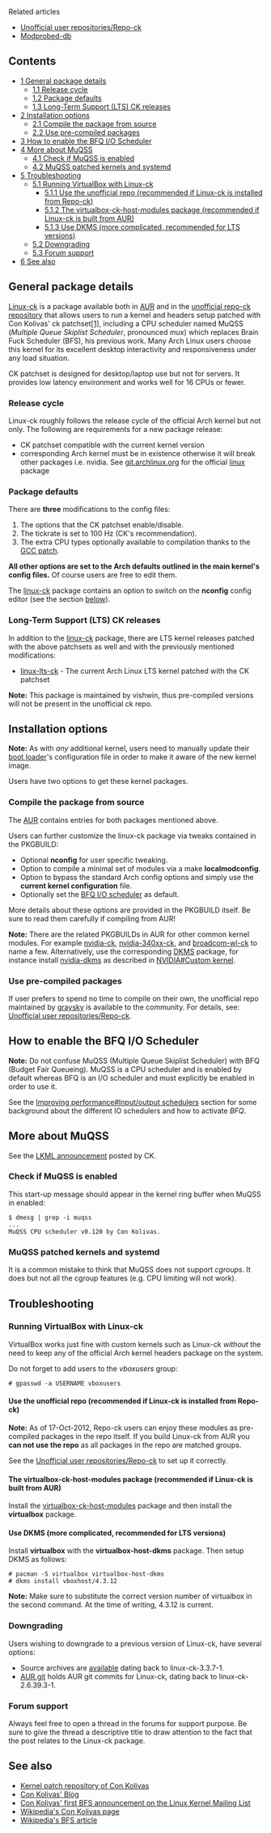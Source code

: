 Related articles

*   [Unofficial user repositories/Repo-ck](/index.php/Unofficial_user_repositories/Repo-ck "Unofficial user repositories/Repo-ck")
*   [Modprobed-db](/index.php/Modprobed-db "Modprobed-db")

## Contents

*   [1 General package details](#General_package_details)
    *   [1.1 Release cycle](#Release_cycle)
    *   [1.2 Package defaults](#Package_defaults)
    *   [1.3 Long-Term Support (LTS) CK releases](#Long-Term_Support_.28LTS.29_CK_releases)
*   [2 Installation options](#Installation_options)
    *   [2.1 Compile the package from source](#Compile_the_package_from_source)
    *   [2.2 Use pre-compiled packages](#Use_pre-compiled_packages)
*   [3 How to enable the BFQ I/O Scheduler](#How_to_enable_the_BFQ_I.2FO_Scheduler)
*   [4 More about MuQSS](#More_about_MuQSS)
    *   [4.1 Check if MuQSS is enabled](#Check_if_MuQSS_is_enabled)
    *   [4.2 MuQSS patched kernels and systemd](#MuQSS_patched_kernels_and_systemd)
*   [5 Troubleshooting](#Troubleshooting)
    *   [5.1 Running VirtualBox with Linux-ck](#Running_VirtualBox_with_Linux-ck)
        *   [5.1.1 Use the unofficial repo (recommended if Linux-ck is installed from Repo-ck)](#Use_the_unofficial_repo_.28recommended_if_Linux-ck_is_installed_from_Repo-ck.29)
        *   [5.1.2 The virtualbox-ck-host-modules package (recommended if Linux-ck is built from AUR)](#The_virtualbox-ck-host-modules_package_.28recommended_if_Linux-ck_is_built_from_AUR.29)
        *   [5.1.3 Use DKMS (more complicated, recommended for LTS versions)](#Use_DKMS_.28more_complicated.2C_recommended_for_LTS_versions.29)
    *   [5.2 Downgrading](#Downgrading)
    *   [5.3 Forum support](#Forum_support)
*   [6 See also](#See_also)

## General package details

[Linux-ck](https://aur.archlinux.org/packages/Linux-ck/) is a package available both in [AUR](/index.php/AUR "AUR") and in the [unofficial repo-ck repository](#Use_pre-compiled_packages) that allows users to run a kernel and headers setup patched with Con Kolivas' ck patchset[[1]](http://ck.kolivas.org/patches/), including a CPU scheduler named MuQSS (*Multiple Queue Skiplist Scheduler*, pronounced *mux*) which replaces Brain Fuck Scheduler (BFS), his previous work. Many Arch Linux users choose this kernel for its excellent desktop interactivity and responsiveness under any load situation.

CK patchset is designed for desktop/laptop use but not for servers. It provides low latency environment and works well for 16 CPUs or fewer.

### Release cycle

Linux-ck roughly follows the release cycle of the official Arch kernel but not only. The following are requirements for a new package release:

*   CK patchset compatible with the current kernel version
*   corresponding Arch kernel must be in existence otherwise it will break other packages i.e. nvidia. See [git.archlinux.org](https://git.archlinux.org/svntogit/packages.git/log/trunk?h=packages/linux) for the official [linux](https://www.archlinux.org/packages/?name=linux) package

### Package defaults

There are **three** modifications to the config files:

1.  The options that the CK patchset enable/disable.
2.  The tickrate is set to 100 Hz (CK's recommendation).
3.  The extra CPU types optionally available to compilation thanks to the [GCC patch](https://github.com/graysky2/kernel_gcc_patch).

**All other options are set to the Arch defaults outlined in the main kernel's config files.** Of course users are free to edit them.

The [linux-ck](https://aur.archlinux.org/packages/linux-ck/) package contains an option to switch on the **nconfig** config editor (see the section [below](#Compile_the_package_from_source)).

### Long-Term Support (LTS) CK releases

In addition to the [linux-ck](https://aur.archlinux.org/packages/linux-ck/) package, there are LTS kernel releases patched with the above patchsets as well and with the previously mentioned modifications:

*   [linux-lts-ck](https://aur.archlinux.org/packages/linux-lts-ck/) - The current Arch Linux LTS kernel patched with the CK patchset

**Note:** This package is maintained by vishwin, thus pre-compiled versions will not be present in the unofficial ck repo.

## Installation options

**Note:** As with *any* additional kernel, users need to manually update their [boot loader](/index.php/Boot_loader "Boot loader")'s configuration file in order to make it aware of the new kernel image.

Users have two options to get these kernel packages.

### Compile the package from source

The [AUR](/index.php/AUR "AUR") contains entries for both packages mentioned above.

Users can further customize the linux-ck package via tweaks contained in the PKGBUILD:

*   Optional **nconfig** for user specific tweaking.
*   Option to compile a minimal set of modules via a make **localmodconfig**.
*   Option to bypass the standard Arch config options and simply use the **current kernel configuration** file.
*   Optionally set the [BFQ I/O scheduler](http://algo.ing.unimo.it/people/paolo/disk_sched/) as default.

More details about these options are provided in the PKGBUILD itself. Be sure to read them carefully if compiling from AUR!

**Note:** There are the related PKGBUILDs in AUR for other common kernel modules. For example [nvidia-ck](https://aur.archlinux.org/packages/nvidia-ck/), [nvidia-340xx-ck](https://aur.archlinux.org/packages/nvidia-340xx-ck/), and [broadcom-wl-ck](https://aur.archlinux.org/packages/broadcom-wl-ck/) to name a few. Alternatively, use the corresponding [DKMS](/index.php/DKMS "DKMS") package, for instance install [nvidia-dkms](https://www.archlinux.org/packages/?name=nvidia-dkms) as described in [NVIDIA#Custom kernel](/index.php/NVIDIA#Custom_kernel "NVIDIA").

### Use pre-compiled packages

If user prefers to spend no time to compile on their own, the unofficial repo maintained by [graysky](/index.php/User:Graysky "User:Graysky") is available to the community. For details, see: [Unofficial user repositories/Repo-ck](/index.php/Unofficial_user_repositories/Repo-ck "Unofficial user repositories/Repo-ck").

## How to enable the BFQ I/O Scheduler

**Note:** Do not confuse MuQSS (Multiple Queue Skiplist Scheduler) with BFQ (Budget Fair Queueing). MuQSS is a CPU scheduler and is enabled by default whereas BFQ is an I/O scheduler and must explicitly be enabled in order to use it.

See the [Improving performance#Input/output schedulers](/index.php/Improving_performance#Input.2Foutput_schedulers "Improving performance") section for some background about the different IO schedulers and how to activate *BFQ*.

## More about MuQSS

See the [LKML announcement](https://lkml.org/lkml/2016/10/29/4) posted by CK.

### Check if MuQSS is enabled

This start-up message should appear in the kernel ring buffer when MuQSS in enabled:

```
$ dmesg | grep -i muqss
...
MuQSS CPU scheduler v0.120 by Con Kolivas.

```

### MuQSS patched kernels and systemd

It is a common mistake to think that MuQSS does not support *cgroups*. It does but not all the cgroup features (e.g. CPU limiting will not work).

## Troubleshooting

### Running VirtualBox with Linux-ck

VirtualBox works just fine with custom kernels such as Linux-ck *without* the need to keep any of the official Arch kernel headers package on the system.

Do not forget to add users to the *vboxusers* group:

```
# gpasswd -a USERNAME vboxusers

```

#### Use the unofficial repo (recommended if Linux-ck is installed from Repo-ck)

**Note:** As of 17-Oct-2012, Repo-ck users can enjoy these modules as pre-compiled packages in the repo itself. If you build Linux-ck from AUR you **can not use the repo** as all packages in the repo are matched groups.

See the [Unofficial user repositories/Repo-ck](/index.php/Unofficial_user_repositories/Repo-ck "Unofficial user repositories/Repo-ck") to set up it correctly.

#### The virtualbox-ck-host-modules package (recommended if Linux-ck is built from AUR)

Install the [virtualbox-ck-host-modules](https://aur.archlinux.org/packages/virtualbox-ck-host-modules/) package and then install the **virtualbox** package.

#### Use DKMS (more complicated, recommended for LTS versions)

Install **virtualbox** with the **virtualbox-host-dkms** package. Then setup DKMS as follows:

```
# pacman -S virtualbox virtualbox-host-dkms
# dkms install vboxhost/4.3.12

```

**Note:** Make sure to substitute the correct version number of virtualbox in the second command. At the time of writing, 4.3.12 is current.

### Downgrading

Users wishing to downgrade to a previous version of Linux-ck, have several options:

*   Source archives are [available](http://repo-ck.com/bench.htm) dating back to linux-ck-3.3.7-1\.
*   [AUR.git](http://pkgbuild.com/git/aur-mirror.git/log/linux-ck) holds AUR git commits for Linux-ck, dating back to linux-ck-2.6.39.3-1.

### Forum support

Always feel free to open a thread in the forums for support purpose. Be sure to give the thread a descriptive title to draw attention to the fact that the post relates to the Linux-ck package.

## See also

*   [Kernel patch repository of Con Kolivas](http://ck.kolivas.org/patches/)
*   [Con Kolivas' Blog](http://ck-hack.blogspot.it/)
*   [Con Kolivas' first BFS announcement on the Linux Kernel Mailing List](http://lkml.org/lkml/2009/9/6/136)
*   [Wikipedia's Con Kolivas page](https://en.wikipedia.org/wiki/Con_Kolivas "wikipedia:Con Kolivas")
*   [Wikipedia's BFS article](https://en.wikipedia.org/wiki/Brain_Fuck_Scheduler "wikipedia:Brain Fuck Scheduler")